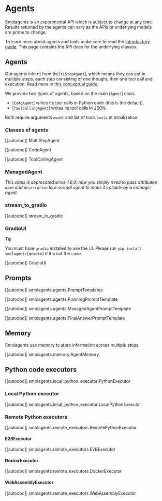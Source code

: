 # Agents

<Tip warning={true}>

Smolagents is an experimental API which is subject to change at any time. Results returned by the agents
can vary as the APIs or underlying models are prone to change.

</Tip>

To learn more about agents and tools make sure to read the [introductory guide](../index). This page
contains the API docs for the underlying classes.

## Agents

Our agents inherit from [`MultiStepAgent`], which means they can act in multiple steps, each step consisting of one thought, then one tool call and execution. Read more in [this conceptual guide](../conceptual_guides/react).

We provide two types of agents, based on the main [`Agent`] class.
  - [`CodeAgent`] writes its tool calls in Python code (this is the default).
  - [`ToolCallingAgent`] writes its tool calls in JSON.

Both require arguments `model` and list of tools `tools` at initialization.

### Classes of agents

[[autodoc]] MultiStepAgent

[[autodoc]] CodeAgent

[[autodoc]] ToolCallingAgent

### ManagedAgent

_This class is deprecated since 1.8.0: now you simply need to pass attributes `name` and `description` to a normal agent to make it callable by a manager agent._

### stream_to_gradio

[[autodoc]] stream_to_gradio

### GradioUI

> [!TIP]
> You must have `gradio` installed to use the UI. Please run `pip install smolagents[gradio]` if it's not the case.

[[autodoc]] GradioUI

## Prompts

[[autodoc]] smolagents.agents.PromptTemplates

[[autodoc]] smolagents.agents.PlanningPromptTemplate

[[autodoc]] smolagents.agents.ManagedAgentPromptTemplate

[[autodoc]] smolagents.agents.FinalAnswerPromptTemplate

## Memory

Smolagents use memory to store information across multiple steps.

[[autodoc]] smolagents.memory.AgentMemory

## Python code executors

[[autodoc]] smolagents.local_python_executor.PythonExecutor

### Local Python executor

[[autodoc]] smolagents.local_python_executor.LocalPythonExecutor

### Remote Python executors

[[autodoc]] smolagents.remote_executors.RemotePythonExecutor

#### E2BExecutor

[[autodoc]] smolagents.remote_executors.E2BExecutor

#### DockerExecutor

[[autodoc]] smolagents.remote_executors.DockerExecutor

#### WebAssemblyExecutor

[[autodoc]] smolagents.remote_executors.WebAssemblyExecutor
